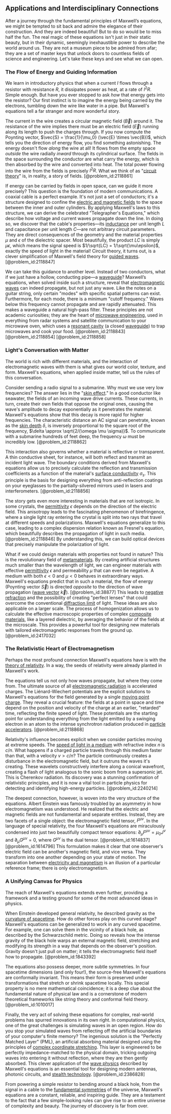 ## Applications and Interdisciplinary Connections

After a journey through the fundamental principles of Maxwell’s equations, we might be tempted to sit back and admire the elegance of their construction. And they are indeed beautiful! But to do so would be to miss half the fun. The real magic of these equations isn't just in their static beauty, but in their dynamic, seemingly inexhaustible power to describe the world around us. They are not a museum piece to be admired from afar; they are a set of master keys that unlock doors to countless fields of science and engineering. Let's take these keys and see what we can open.

### The Flow of Energy and Guiding Information

We learn in introductory physics that when a current $I$ flows through a resistor with resistance $R$, it dissipates power as heat, at a rate of $I^2 R$. Simple enough. But have you ever stopped to ask *how* that energy gets into the resistor? Our first instinct is to imagine the energy being carried by the electrons, tumbling down the wire like water in a pipe. But Maxwell's equations tell a far stranger and more wonderful story.

The current in the wire creates a circular magnetic field ($\vec{B}$) around it. The resistance of the wire implies there must be an electric field ($\vec{E}$) running along its length to push the charges through. If you now compute the Poynting vector, $\vec{S} = \frac{1}{\mu_0} (\vec{E} \times \vec{B})$, which tells you the direction of energy flow, you find something astonishing. The energy doesn't flow *along* the wire at all! It flows from the empty space *outside* the wire radially *inward* through its cylindrical surface. The fields in the space surrounding the conductor are what carry the energy, which is then absorbed by the wire and converted into heat. The total power flowing into the wire from the fields is precisely $I^2 R$. What we think of as "[circuit theory](@article_id:188547)" is, in reality, a story of fields. [@problem_id:2118861]

If energy can be carried by fields in open space, can we guide it more precisely? This question is the foundation of modern communications. A coaxial cable is a perfect example. It's not just a set of conductors; it's a structure designed to confine the [electric and magnetic fields](@article_id:260853) to the space between the inner and outer cylinders. By applying Maxwell's laws to this structure, we can derive the celebrated "Telegrapher's Equations," which describe how voltage and current waves propagate down the line. In doing so, we discover that the cable's properties—its [inductance](@article_id:275537) per unit length $L$ and capacitance per unit length $C$—are not arbitrary circuit parameters. They are direct consequences of the geometry and the material properties $\mu$ and $\epsilon$ of the dielectric spacer. Most beautifully, the product $LC$ is simply $\mu\epsilon$, which means the signal speed is $1/\sqrt{LC} = 1/\sqrt{\mu\epsilon}$, exactly the speed of light in the material! Circuit theory, it turns out, is a clever simplification of Maxwell's field theory for [guided waves](@article_id:268995). [@problem_id:2118847]

We can take this guidance to another level. Instead of two conductors, what if we just have a hollow, conducting pipe—a [waveguide](@article_id:266074)? Maxwell’s equations, when solved inside such a structure, reveal that [electromagnetic waves](@article_id:268591) can indeed propagate, but not just any wave. Like the notes on a guitar string, only certain "modes" with specific spatial patterns can exist. Furthermore, for each mode, there is a minimum "cutoff frequency." Waves below this frequency cannot propagate and are rapidly attenuated. This makes a waveguide a natural high-pass filter. These principles are not academic curiosities; they are the heart of [microwave engineering](@article_id:273841), used in everything from radar systems and satellite communication to your microwave oven, which uses a [resonant cavity](@article_id:273994) (a closed [waveguide](@article_id:266074)) to trap microwaves and cook your food. [@problem_id:2118843] [@problem_id:2118854] [@problem_id:2118858]

### Light's Conversation with Matter

The world is rich with different materials, and the interaction of electromagnetic waves with them is what gives our world color, texture, and form. Maxwell's equations, when applied inside matter, tell us the rules of this conversation.

Consider sending a radio signal to a submarine. Why must we use very low frequencies? The answer lies in the "[skin effect](@article_id:181011)." In a good conductor like seawater, the fields of an incoming wave drive currents. These currents, in turn, create their own fields that oppose the original ones, causing the wave's amplitude to decay exponentially as it penetrates the material. Maxwell's equations show that this decay is more rapid for higher frequencies. The characteristic distance an AC signal can penetrate, known as the [skin depth](@article_id:269813) $\delta$, is inversely proportional to the square root of the frequency, $\delta \approx \sqrt{2/(\omega \mu \sigma)}$. To communicate with a submarine hundreds of feet deep, the frequency $\omega$ must be incredibly low. [@problem_id:2118862]

This interaction also governs whether a material is reflective or transparent. A thin conductive sheet, for instance, will both reflect and transmit an incident light wave. The boundary conditions derived from Maxwell's equations allow us to precisely calculate the reflection and transmission coefficients as a function of the material's [surface conductivity](@article_id:268623) $\sigma_s$. This principle is the basis for designing everything from anti-reflection coatings on your eyeglasses to the partially-silvered mirrors used in lasers and interferometers. [@problem_id:2118856]

The story gets even more interesting in materials that are not isotropic. In some crystals, the [permittivity](@article_id:267856) $\epsilon$ depends on the direction of the electric field. This anisotropy leads to the fascinating phenomenon of birefringence, where a single light ray entering the crystal is split into two rays that travel at different speeds and polarizations. Maxwell's equations generalize to this case, leading to a complex dispersion relation known as Fresnel's equation, which beautifully describes the propagation of light in such media. [@problem_id:2118846] By understanding this, we can build optical devices that precisely manipulate the polarization of light.

What if we could design materials with properties not found in nature? This is the revolutionary field of [metamaterials](@article_id:276332). By creating artificial structures much smaller than the wavelength of light, we can engineer materials with effective [permittivity](@article_id:267856) $\epsilon$ and permeability $\mu$ that can even be negative. A medium with both $\epsilon \lt 0$ and $\mu \lt 0$ behaves in extraordinary ways. Maxwell's equations predict that in such a material, the flow of energy (Poynting vector $\vec{S}$) is directed *opposite* to the direction of wave propagation ([wave vector](@article_id:271985) $\vec{k}$). [@problem_id:38877] This leads to [negative refraction](@article_id:273832) and the possibility of creating "perfect lenses" that could overcome the conventional [diffraction limit](@article_id:193168) of light. These ideas are also applicable on a larger scale. The process of homogenization allows us to calculate the effective macroscopic properties of complex [composite materials](@article_id:139362), like a layered dielectric, by averaging the behavior of the fields at the microscale. This provides a powerful tool for designing new materials with tailored electromagnetic responses from the ground up. [@problem_id:2417032]

### The Relativistic Heart of Electromagnetism

Perhaps the most profound connection Maxwell's equations have is with the [theory of relativity](@article_id:181829). In a way, the seeds of relativity were already planted in Maxwell's work.

The equations tell us not only how waves propagate, but where they come from. The ultimate source of all [electromagnetic radiation](@article_id:152422) is accelerated charges. The Liénard-Wiechert potentials are the explicit solutions to Maxwell's equations for the field generated by a single [moving point charge](@article_id:273213). They reveal a crucial feature: the fields at a point in space and time depend on the position and velocity of the charge at an earlier, "retarded" time, reflecting the finite speed of light. These potentials are the starting point for understanding everything from the light emitted by a swinging electron in an atom to the intense synchrotron radiation produced in [particle accelerators](@article_id:148344). [@problem_id:2118868]

Relativity's influence becomes explicit when we consider particles moving at extreme speeds. The [speed of light in a medium](@article_id:171521) with refractive index $n$ is $c/n$. What happens if a charged particle travels through this medium faster than that, with a velocity $v \gt c/n$? The particle continuously creates a disturbance in the electromagnetic field, but it outruns the waves it's creating. These wavelets constructively interfere along a conical wavefront, creating a flash of light analogous to the sonic boom from a supersonic jet. This is Cherenkov radiation. Its discovery was a stunning confirmation of relativistic principles, and it is now a vital tool in particle physics for detecting and identifying high-energy particles. [@problem_id:2240214]

The deepest connection, however, is woven into the very structure of the equations. Albert Einstein was famously troubled by an asymmetry in how electromagnetism was understood. He realized that the electric and magnetic fields are not fundamental and separate entities. Instead, they are two facets of a single object: the electromagnetic field tensor, $F^{\mu\nu}$. In the language of special relativity, the four Maxwell's equations are miraculously condensed into just two beautifully compact tensor equations: $\partial_\mu F^{\mu\nu} = \mu_0 J^\nu$ and $\partial_\mu G^{\mu\nu} = 0$, where $G^{\mu\nu}$ is the dual tensor. [@problem_id:1614837] [@problem_id:1614796] This formulation makes it clear that one observer's electric field can be another's magnetic field, and vice versa. They transform into one another depending on your state of motion. The separation between [electricity and magnetism](@article_id:184104) is an illusion of a particular reference frame; there is only electromagnetism.

### A Unifying Canvas for Physics

The reach of Maxwell's equations extends even further, providing a framework and a testing ground for some of the most advanced ideas in physics.

When Einstein developed general relativity, he described gravity as the [curvature of spacetime](@article_id:188986). How do other forces play on this curved stage? Maxwell's equations can be generalized to work in any curved spacetime. For example, one can solve them in the vicinity of a black hole, as described by the Schwarzschild metric. Doing so reveals how the intense gravity of the black hole warps an external magnetic field, stretching and modifying its strength in a way that depends on the observer's position. Gravity doesn't just pull on matter; it tells the electromagnetic field itself how to propagate. [@problem_id:1843392]

The equations also possess deeper, more subtle symmetries. In four spacetime dimensions (and only four!), the source-free Maxwell's equations are conformally invariant. This means their form is preserved under transformations that stretch or shrink spacetime locally. This special property is no mere mathematical coincidence; it is a deep clue about the fundamental nature of physical law and is a cornerstone of modern theoretical frameworks like string theory and conformal field theory. [@problem_id:1010017]

Finally, the very act of solving these equations for complex, real-world problems has spurred innovations in its own right. In computational physics, one of the great challenges is simulating waves in an open region. How do you stop your simulated waves from reflecting off the artificial boundaries of your computer's finite memory? The ingenious solution is the "Perfectly Matched Layer" (PML), an artificial absorbing material designed using the principles of [complex coordinate stretching](@article_id:162466). This layer is engineered to be perfectly impedance-matched to the physical domain, tricking outgoing waves into entering it without reflection, where they are then gently absorbed. This clever application of the [wave physics](@article_id:196159) described by Maxwell's equations is an essential tool for designing modern antennas, photonic circuits, and [stealth technology](@article_id:263707). [@problem_id:2386828]

From powering a simple resistor to bending around a black hole, from the signal in a cable to the [fundamental symmetries](@article_id:160762) of the universe, Maxwell's equations are a constant, reliable, and inspiring guide. They are a testament to the fact that a few simple-looking rules can give rise to an entire universe of complexity and beauty. The journey of discovery is far from over.